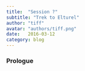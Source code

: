 ```yaml
---
title:  "Session ?"
subtitle: "Trek to Elturel"
author: "tiff"
avatar: "authors/tiff.png"
date:   2016-03-12
category: blog
---
```


### Prologue

